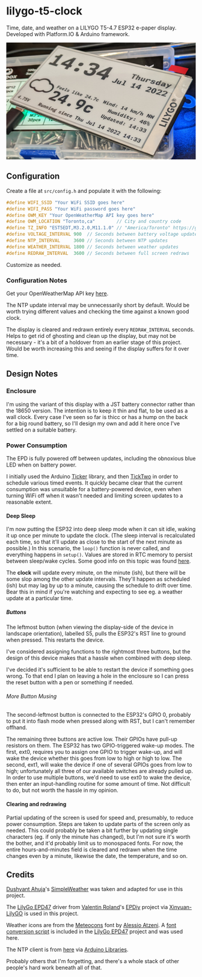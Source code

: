 # lilygo-t5-clock
Time, date, and weather on a LILYGO T5-4.7 ESP32 e-paper display. Developed with Platform.IO & Arduino framework.

![A picture of the clock](/epd_clock.png)

## Configuration

Create a file at `src/config.h` and populate it with the following:

```c
#define WIFI_SSID "Your WiFi SSID goes here"
#define WIFI_PASS "Your WiFi password goes here"
#define OWM_KEY "Your OpenWeatherMap API key goes here"
#define OWM_LOCATION "Toronto,ca"        // City and country code
#define TZ_INFO "EST5EDT,M3.2.0,M11.1.0" // "America/Toronto" https://github.com/nayarsystems/posix_tz_db/blob/master/zones.csv
#define VOLTAGE_INTERVAL 900  // Seconds between battery voltage updates
#define NTP_INTERVAL	 3600 // Seconds between NTP updates
#define WEATHER_INTERVAL 1800 // Seconds between weather updates
#define REDRAW_INTERVAL  3600 // Seconds between full screen redraws
```

Customize as needed.

### Configuration Notes

Get your OpenWeatherMap API key [here](https://openweathermap.org/api).

The NTP update interval may be unnecessarily short by default. Would be worth trying different values and checking the time against a known good clock.

The display is cleared and redrawn entirely every `REDRAW_INTERVAL` seconds. Helps to get rid of ghosting and clean up the display, but may not be necessary - it's a bit of a holdover from an earlier stage of this project. Would be worth increasing this and seeing if the display suffers for it over time.

## Design Notes

### Enclosure

I'm using the variant of this display with a JST battery connector rather than the 18650 version. The intention is to keep it thin and flat, to be used as a wall clock. Every case I've seen so far is thicc or has a hump on the back for a big round battery, so I'll design my own and add it here once I've settled on a suitable battery.

### Power Consumption

The EPD is fully powered off between updates, including the obnoxious blue LED when on battery power.

I initially used the Arduino [Ticker](https://www.arduino.cc/reference/en/libraries/ticker/) library, and then [TickTwo](https://github.com/sstaub/TickTwo) in order to schedule various timed events. It quickly became clear that the current consumption was unsuitable for a battery-powered device, even when turning WiFi off when it wasn't needed and limiting screen updates to a reasonable extent.

#### Deep Sleep

I'm now putting the ESP32 into deep sleep mode when it can sit idle, waking it up once per minute to update the clock. (The sleep interval is recalculated each time, so that it'll update as close to the start of the next minute as possible.) In this scenario, the `loop()` function is never called, and everything happens in `setup()`. Values are stored in RTC memory to persist between sleep/wake cycles. Some good info on this topic was found [here](https://randomnerdtutorials.com/esp32-deep-sleep-arduino-ide-wake-up-sources/).

The **clock** will update every minute, on the minute (ish), but there will be some slop among the other update intervals. They'll happen as scheduled (ish) but may lag by up to a minute, causing the schedule to drift over time. Bear this in mind if you're watching and expecting to see eg. a weather update at a particular time.

##### Buttons

The leftmost button (when viewing the display-side of the device in landscape orientation), labelled S5, pulls the ESP32's RST line to ground when pressed. This restarts the device.

I've considered assigning functions to the rightmost three buttons, but the design of this device makes that a hassle when combined with deep sleep.

I've decided it's sufficient to be able to restart the device if something goes wrong. To that end I plan on leaving a hole in the enclosure so I can press the reset button with a pen or something if needed.

###### More Button Musing

The second-leftmost button is connected to the ESP32's GPIO 0, probably to put it into flash mode when pressed along with RST, but I can't remember offhand.

The remaining three buttons are active low. Their GPIOs have pull-up resistors on them. The ESP32 has two GPIO-triggered wake-up modes. The first, ext0, requires you to assign one GPIO to trigger wake-up, and will wake the device whether this goes from low to high or high to low. The second, ext1, will wake the device if one of several GPIOs goes from low to high; unfortunately all three of our available switches are already pulled up. In order to use multiple buttons, we'd need to use ext0 to wake the device, then enter an input-handling routine for some amount of time. Not difficult to do, but not worth the hassle in my opinion.

#### Clearing and redrawing

Partial updating of the screen is used for speed and, presumably, to reduce power consumption. Steps are taken to update parts of the screen only as needed. This could probably be taken a bit further by updating single characters (eg. if only the minute has changed), but I'm not sure it's worth the bother, and it'd probably limit us to monospaced fonts. For now, the entire hours-and-minutes field is cleared and redrawn when the time changes even by a minute, likewise the date, the temperature, and so on.

## Credits

[Dushyant Ahuja](https://github.com/dushyantahuja)'s [SimpleWeather](https://github.com/dushyantahuja/SimpleWeather) was taken and adapted for use in this project.

The [LilyGo EPD47](https://github.com/Xinyuan-LilyGO/LilyGo-EPD47) driver from [Valentin Roland](https://github.com/vroland)'s [EPDiy](https://github.com/vroland/epdiy) project via [Xinyuan-LilyGO](https://github.com/Xinyuan-LilyGO) is used in this project.

Weather icons are from the [Meteocons](https://www.alessioatzeni.com/meteocons/) font by [Alessio Atzeni](https://www.alessioatzeni.com/meteocons/). A [font conversion script](https://github.com/Xinyuan-LilyGO/LilyGo-EPD47/blob/master/scripts/fontconvert.py) is included in the [LilyGo EPD47](https://github.com/Xinyuan-LilyGO/LilyGo-EPD47) project and was used here.

The NTP client is from [here](https://github.com/arduino-libraries/NTPClient) via [Arduino Libraries](https://github.com/arduino-libraries).

Probably others that I'm forgetting, and there's a whole stack of other people's hard work beneath all of that.